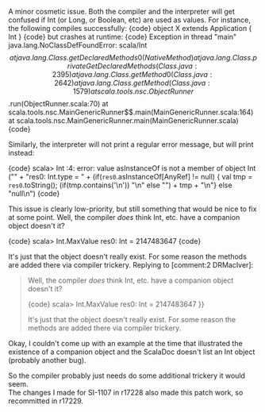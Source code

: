 A minor cosmetic issue.
Both the compiler and the interpreter will get confused if Int (or Long, or Boolean, etc) are used as values. For instance, the following compiles successfully:
{code}
object X extends Application { Int }
{code}
but crashes at runtime:
{code}
Exception in thread "main" java.lang.NoClassDefFoundError: scala/Int$$
	at java.lang.Class.getDeclaredMethods0(Native Method)
	at java.lang.Class.privateGetDeclaredMethods(Class.java:2395)
	at java.lang.Class.getMethod0(Class.java:2642)
	at java.lang.Class.getMethod(Class.java:1579)
	at scala.tools.nsc.ObjectRunner$$.run(ObjectRunner.scala:70)
	at scala.tools.nsc.MainGenericRunner$$.main(MainGenericRunner.scala:164)
	at scala.tools.nsc.MainGenericRunner.main(MainGenericRunner.scala)
{code}

Similarly, the interpreter will not print a regular error message, but will print instead:

{code}
scala> Int
<console>:4: error: value asInstanceOf is not a member of object Int
("" + "res0: Int.type = " +  (if(`res0`.asInstanceOf[AnyRef] != null)  { val tmp = `res0`.toString();  (if(tmp.contains('\n')) "\n" else "") + tmp + "\n"} else "null\n")
{code}

This issue is clearly low-priority, but still something that would be nice to fix at some point.
Well, the compiler *does* think Int, etc. have a companion object doesn't it?

{code}
scala> Int.MaxValue
res0: Int = 2147483647
{code}

It's just that the object doesn't really exist. For some reason the methods are added there via compiler trickery. 
Replying to [comment:2 DRMacIver]:
> Well, the compiler *does* think Int, etc. have a companion object doesn't it?
> 
> {code}
> scala> Int.MaxValue
> res0: Int = 2147483647
> }}
> 
> It's just that the object doesn't really exist. For some reason the methods are added there via compiler trickery. 

Okay, I couldn't come up with an example at the time that illustrated the existence of a companion object and the ScalaDoc doesn't list an Int object (probably another bug).

So the compiler probably just needs do some additional trickery it would seem.  
The changes I made for SI-1107 in r17228 also made this patch work, so recommitted in r17229.
